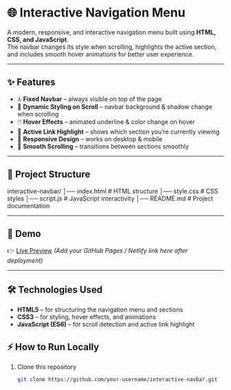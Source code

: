 # 🌐 Interactive Navigation Menu  

A modern, responsive, and interactive navigation menu built using **HTML, CSS, and JavaScript**.  
The navbar changes its style when scrolling, highlights the active section, and includes smooth hover animations for better user experience.  

---

## ✨ Features  

- 🔝 **Fixed Navbar** – always visible on top of the page  
- 🎨 **Dynamic Styling on Scroll** – navbar background & shadow change when scrolling  
- 🖱️ **Hover Effects** – animated underline & color change on hover  
- 📍 **Active Link Highlight** – shows which section you’re currently viewing  
- 📱 **Responsive Design** – works on desktop & mobile  
- 🌊 **Smooth Scrolling** – transitions between sections smoothly  

---

## 📂 Project Structure  

interactive-navbar/
│── index.html # HTML structure
│── style.css # CSS styles
│── script.js # JavaScript interactivity
│── README.md # Project documentation

---

## 🚀 Demo  

👉 [Live Preview](#) *(Add your GitHub Pages / Netlify link here after deployment)*  

---

## 🛠️ Technologies Used  

- **HTML5** – for structuring the navigation menu and sections  
- **CSS3** – for styling, hover effects, and animations  
- **JavaScript (ES6)** – for scroll detection and active link highlight  

## ⚡ How to Run Locally  

1. Clone this repository  
   ```bash
   git clone https://github.com/your-username/interactive-navbar.git
